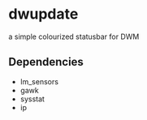 # dwupdate
a simple colourized statusbar for DWM

## Dependencies

* lm_sensors
* gawk
* sysstat
* ip
